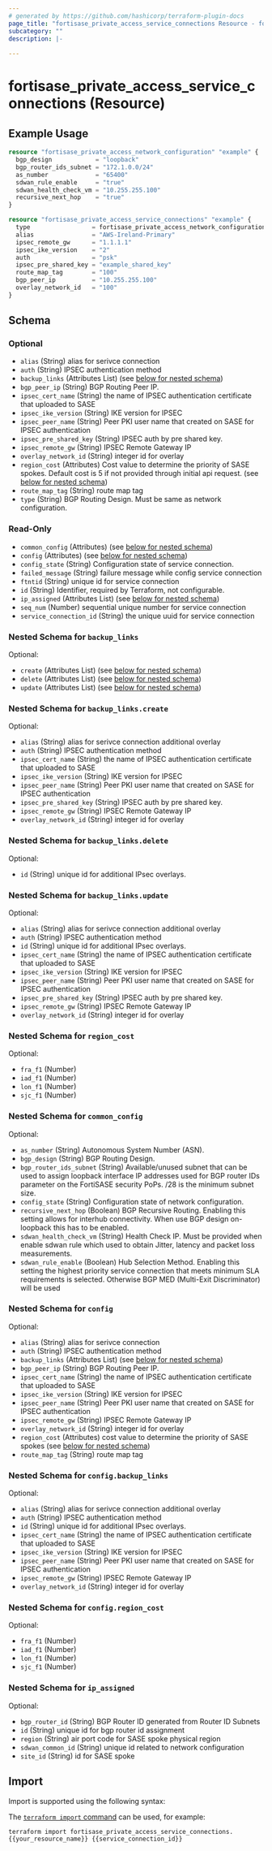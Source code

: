 ```yaml
---
# generated by https://github.com/hashicorp/terraform-plugin-docs
page_title: "fortisase_private_access_service_connections Resource - fortisase"
subcategory: ""
description: |-
  
---
```


# fortisase_private_access_service_connections (Resource)



## Example Usage

```terraform
resource "fortisase_private_access_network_configuration" "example" {
  bgp_design            = "loopback"
  bgp_router_ids_subnet = "172.1.0.0/24"
  as_number             = "65400"
  sdwan_rule_enable     = "true"
  sdwan_health_check_vm = "10.255.255.100"
  recursive_next_hop    = "true"
}

resource "fortisase_private_access_service_connections" "example" {
  type                 = fortisase_private_access_network_configuration.example.bgp_design
  alias                = "AWS-Ireland-Primary"
  ipsec_remote_gw      = "1.1.1.1"
  ipsec_ike_version    = "2"
  auth                 = "psk"
  ipsec_pre_shared_key = "example_shared_key"
  route_map_tag        = "100"
  bgp_peer_ip          = "10.255.255.100"
  overlay_network_id   = "100"
}
```

<!-- schema generated by tfplugindocs -->
## Schema

### Optional

- `alias` (String) alias for serivce connection
- `auth` (String) IPSEC authentication method
- `backup_links` (Attributes List) (see [below for nested schema](#nestedatt--backup_links))
- `bgp_peer_ip` (String) BGP Routing Peer IP.
- `ipsec_cert_name` (String) the name of IPSEC authentication certificate that uploaded to SASE
- `ipsec_ike_version` (String) IKE version for IPSEC
- `ipsec_peer_name` (String) Peer PKI user name that created on SASE for IPSEC authentication
- `ipsec_pre_shared_key` (String) IPSEC auth by pre shared key.
- `ipsec_remote_gw` (String) IPSEC Remote Gateway IP
- `overlay_network_id` (String) integer id for overlay
- `region_cost` (Attributes) Cost value to determine the priority of SASE spokes. Default cost is 5 if not provided through initial api request. (see [below for nested schema](#nestedatt--region_cost))
- `route_map_tag` (String) route map tag
- `type` (String) BGP Routing Design. Must be same as network configuration.

### Read-Only

- `common_config` (Attributes) (see [below for nested schema](#nestedatt--common_config))
- `config` (Attributes) (see [below for nested schema](#nestedatt--config))
- `config_state` (String) Configuration state of service connection.
- `failed_message` (String) failure message while config service connection
- `ftntid` (String) unique id for service connection
- `id` (String) Identifier, required by Terraform, not configurable.
- `ip_assigned` (Attributes List) (see [below for nested schema](#nestedatt--ip_assigned))
- `seq_num` (Number) sequential unique number for service connection
- `service_connection_id` (String) the unique uuid for service connection

<a id="nestedatt--backup_links"></a>
### Nested Schema for `backup_links`

Optional:

- `create` (Attributes List) (see [below for nested schema](#nestedatt--backup_links--create))
- `delete` (Attributes List) (see [below for nested schema](#nestedatt--backup_links--delete))
- `update` (Attributes List) (see [below for nested schema](#nestedatt--backup_links--update))

<a id="nestedatt--backup_links--create"></a>
### Nested Schema for `backup_links.create`

Optional:

- `alias` (String) alias for serivce connection additional overlay
- `auth` (String) IPSEC authentication method
- `ipsec_cert_name` (String) the name of IPSEC authentication certificate that uploaded to SASE
- `ipsec_ike_version` (String) IKE version for IPSEC
- `ipsec_peer_name` (String) Peer PKI user name that created on SASE for IPSEC authentication
- `ipsec_pre_shared_key` (String) IPSEC auth by pre shared key.
- `ipsec_remote_gw` (String) IPSEC Remote Gateway IP
- `overlay_network_id` (String) integer id for overlay


<a id="nestedatt--backup_links--delete"></a>
### Nested Schema for `backup_links.delete`

Optional:

- `id` (String) unique id for additional IPsec overlays.


<a id="nestedatt--backup_links--update"></a>
### Nested Schema for `backup_links.update`

Optional:

- `alias` (String) alias for serivce connection additional overlay
- `auth` (String) IPSEC authentication method
- `id` (String) unique id for additional IPsec overlays.
- `ipsec_cert_name` (String) the name of IPSEC authentication certificate that uploaded to SASE
- `ipsec_ike_version` (String) IKE version for IPSEC
- `ipsec_peer_name` (String) Peer PKI user name that created on SASE for IPSEC authentication
- `ipsec_pre_shared_key` (String) IPSEC auth by pre shared key.
- `ipsec_remote_gw` (String) IPSEC Remote Gateway IP
- `overlay_network_id` (String) integer id for overlay



<a id="nestedatt--region_cost"></a>
### Nested Schema for `region_cost`

Optional:

- `fra_f1` (Number)
- `iad_f1` (Number)
- `lon_f1` (Number)
- `sjc_f1` (Number)


<a id="nestedatt--common_config"></a>
### Nested Schema for `common_config`

Optional:

- `as_number` (String) Autonomous System Number (ASN).
- `bgp_design` (String) BGP Routing Design.
- `bgp_router_ids_subnet` (String) Available/unused subnet that can be used to assign loopback interface IP addresses used for BGP router IDs parameter on the FortiSASE security PoPs. /28 is the minimum subnet size.
- `config_state` (String) Configuration state of network configuration.
- `recursive_next_hop` (Boolean) BGP Recursive Routing. Enabling this setting allows for interhub connectivity. When use BGP design on-loopback this has to be enabled.
- `sdwan_health_check_vm` (String) Health Check IP. Must be provided when enable sdwan rule which used to obtain Jitter, latency and packet loss measurements.
- `sdwan_rule_enable` (Boolean) Hub Selection Method. Enabling this setting the highest priority service connection that meets minimum SLA requirements is selected. Otherwise BGP MED (Multi-Exit Discriminator) will be used


<a id="nestedatt--config"></a>
### Nested Schema for `config`

Optional:

- `alias` (String) alias for serivce connection
- `auth` (String) IPSEC authentication method
- `backup_links` (Attributes List) (see [below for nested schema](#nestedatt--config--backup_links))
- `bgp_peer_ip` (String) BGP Routing Peer IP.
- `ipsec_cert_name` (String) the name of IPSEC authentication certificate that uploaded to SASE
- `ipsec_ike_version` (String) IKE version for IPSEC
- `ipsec_peer_name` (String) Peer PKI user name that created on SASE for IPSEC authentication
- `ipsec_remote_gw` (String) IPSEC Remote Gateway IP
- `overlay_network_id` (String) integer id for overlay
- `region_cost` (Attributes) cost value to determine the priority of SASE spokes (see [below for nested schema](#nestedatt--config--region_cost))
- `route_map_tag` (String) route map tag

<a id="nestedatt--config--backup_links"></a>
### Nested Schema for `config.backup_links`

Optional:

- `alias` (String) alias for serivce connection additional overlay
- `auth` (String) IPSEC authentication method
- `id` (String) unique id for additional IPsec overlays.
- `ipsec_cert_name` (String) the name of IPSEC authentication certificate that uploaded to SASE
- `ipsec_ike_version` (String) IKE version for IPSEC
- `ipsec_peer_name` (String) Peer PKI user name that created on SASE for IPSEC authentication
- `ipsec_remote_gw` (String) IPSEC Remote Gateway IP
- `overlay_network_id` (String) integer id for overlay


<a id="nestedatt--config--region_cost"></a>
### Nested Schema for `config.region_cost`

Optional:

- `fra_f1` (Number)
- `iad_f1` (Number)
- `lon_f1` (Number)
- `sjc_f1` (Number)



<a id="nestedatt--ip_assigned"></a>
### Nested Schema for `ip_assigned`

Optional:

- `bgp_router_id` (String) BGP Router ID generated from Router ID Subnets
- `id` (String) unique id for bgp router id assignment
- `region` (String) air port code for SASE spoke physical region
- `sdwan_common_id` (String) unique id related to network configuration
- `site_id` (String) id for SASE spoke

## Import

Import is supported using the following syntax:

The [`terraform import` command](https://developer.hashicorp.com/terraform/cli/commands/import) can be used, for example:

```shell
terraform import fortisase_private_access_service_connections.{{your_resource_name}} {{service_connection_id}}
```
